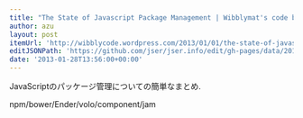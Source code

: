 ```yaml
---
title: "The State of Javascript Package Management | Wibblymat's code blog"
author: azu
layout: post
itemUrl: 'http://wibblycode.wordpress.com/2013/01/01/the-state-of-javascript-package-management/'
editJSONPath: 'https://github.com/jser/jser.info/edit/gh-pages/data/2013/01/index.json'
date: '2013-01-28T13:56:00+00:00'
---
```

JavaScriptのパッケージ管理についての簡単なまとめ.

npm/bower/Ender/volo/component/jam
